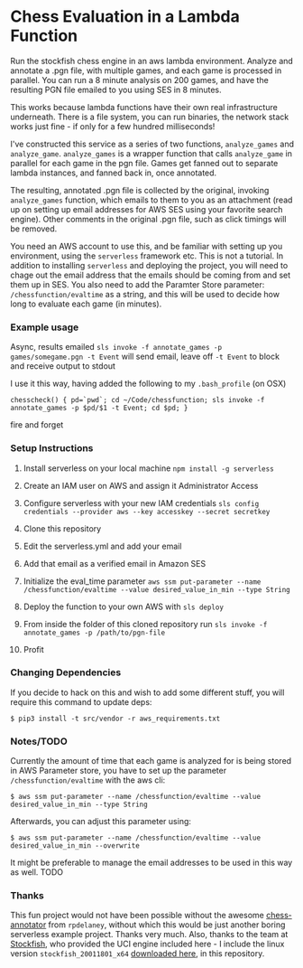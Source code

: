 # Chess Evaluation in a Lambda Function

Run the stockfish chess engine in an aws lambda environment.  Analyze and annotate a .pgn file, with multiple games, and each game is processed in parallel.  You can run a 8 minute analysis on 200 games, and have the resulting PGN file emailed to you using SES in 8 minutes.

This works because lambda functions have their own real infrastructure underneath.  There is a file system, you can run binaries, the network stack works just fine - if only for a few hundred milliseconds!

I've constructed this service as a series of two functions, `analyze_games` and `analyze_game`.  `analyze_games` is a wrapper function that calls `analyze_game` in parallel for each game in the pgn file.  Games get fanned out to separate lambda instances, and fanned back in, once annotated.

The resulting, annotated .pgn file is collected by the original, invoking `analyze_games` function, which emails to them to you as an attachment (read up on setting up email addresses for AWS SES using your favorite search engine).  Other comments in the original .pgn file, such as click timings will be removed.

You need an AWS account to use this, and be familiar with setting up you environment, using the `serverless` framework etc.  This is not a tutorial. In addition to installing `serverless` and deploying the project, you will need to chage out the email address that the emails should be coming from and set them up in SES.  You also need to add the Paramter Store parameter: `
/chessfunction/evaltime` as a string, and this will be used to decide how long to evaluate each game (in minutes).


### Example usage

Async, results emailed
`sls invoke -f annotate_games -p games/somegame.pgn -t Event`
will send email, leave off `-t Event` to block and receive output to stdout

I use it this way, having added the following to my `.bash_profile` (on OSX)

```
chesscheck() { pd=`pwd`; cd ~/Code/chessfunction; sls invoke -f annotate_games -p $pd/$1 -t Event; cd $pd; }
```

fire and forget

### Setup Instructions

1. Install serverless on your local machine `npm install -g serverless`

2. Create an IAM user on AWS and assign it Administrator Access

3. Configure serverless with your new IAM credentials `sls config credentials --provider aws --key accesskey --secret secretkey
`

4. Clone this repository

5. Edit the serverless.yml and add your email

6. Add that email as a verified email in Amazon SES

7. Initialize the eval_time parameter `aws ssm put-parameter --name /chessfunction/evaltime --value desired_value_in_min --type String`

8. Deploy the function to your own AWS with `sls deploy`

9. From inside the folder of this cloned repository run `sls invoke -f annotate_games -p /path/to/pgn-file`

10. Profit

### Changing Dependencies

If you decide to hack on this and wish to add some different stuff, you will require this command to update deps:

```
$ pip3 install -t src/vendor -r aws_requirements.txt
```

### Notes/TODO

Currently the amount of time that each game is analyzed for is being stored in AWS Parameter store, you have to set up the parameter `/chessfunction/evaltime` with the aws cli:

```
$ aws ssm put-parameter --name /chessfunction/evaltime --value desired_value_in_min --type String
```

Afterwards, you can adjust this parameter using:

```
$ aws ssm put-parameter --name /chessfunction/evaltime --value desired_value_in_min --overwrite
```

It might be preferable to manage the email addresses to be used in this way as well. TODO

### Thanks

This fun project would not have been possible without the awesome [chess-annotator](https://github.com/rpdelaney-archive/python-chess-annotator) from `rpdelaney`, without which this would be just another boring serverless example project.  Thanks very much.  Also, thanks to the team at [Stockfish](https://stockfishchess.org/), who provided the UCI engine included here - I include the linux version `stockfish_20011801_x64` [downloaded here](https://stockfishchess.org/download/), in this repository.


